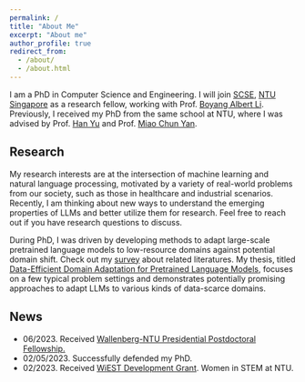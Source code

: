 ```yaml
---
permalink: /
title: "About Me"
excerpt: "About me"
author_profile: true
redirect_from: 
  - /about/
  - /about.html
---
```


I am a PhD in Computer Science and Engineering. I will join [SCSE](https://www.ntu.edu.sg/scse), 
[NTU Singapore](https://www.ntu.edu.sg/) as a research fellow, working with Prof. [Boyang Albert Li](http://www.boyangli.org/). 
Previously, I received my PhD from the same school at NTU, where I was advised by Prof. [Han Yu](https://personal.ntu.edu.sg/han.yu/) and Prof. [Miao Chun Yan](https://dr.ntu.edu.sg/cris/rp/rp00084). 


Research
------
My research interests are at the intersection of machine learning and natural language processing, 
motivated by a variety of real-world problems from our society, such as those in healthcare and industrial scenarios.
Recently, I am thinking about new ways to understand the emerging properties of LLMs and better utilize them for research. Feel free to reach out if you have research questions to discuss.

During PhD, I was driven by developing methods to adapt large-scale pretrained language models to low-resource domains against potential domain shift. 
Check out my [survey](https://arxiv.org/pdf/2211.03154.pdf) about related literatures. My thesis, titled [Data-Efficient Domain Adaptation for Pretrained Language Models](https://dr.ntu.edu.sg/handle/10356/167965), 
focuses on a few typical problem settings and demonstrates potentially promising approaches to adapt LLMs to various kinds of data-scarce domains. 


News
---
* 06/2023. Received [Wallenberg-NTU Presidential Postdoctoral Fellowship.](https://www.ntu.edu.sg/research/research-careers/presidential-postdoctoral-fellowship-(ppf)#Content_C048_Col01)
* 02/05/2023. Successfully defended my PhD.
* 02/2023. Received [WiEST Development Grant](https://www.ntu.edu.sg/women/wiest-development-grant). Women in STEM at NTU.